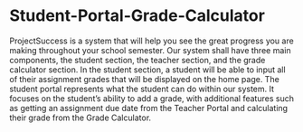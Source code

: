 # Student-Portal-Grade-Calculator

ProjectSuccess is a system that will help you see the great progress you are making throughout your school semester. Our system shall have three main components, the student section, the teacher section, and the grade calculator section. In the student section, a student will be able to input all of their assignment grades that will be displayed on the home page. The student portal represents what the student can do within our system. It focuses on the student’s ability to add a grade, with additional features such as getting an assignment due date from the Teacher Portal and calculating their grade from the Grade Calculator. 
